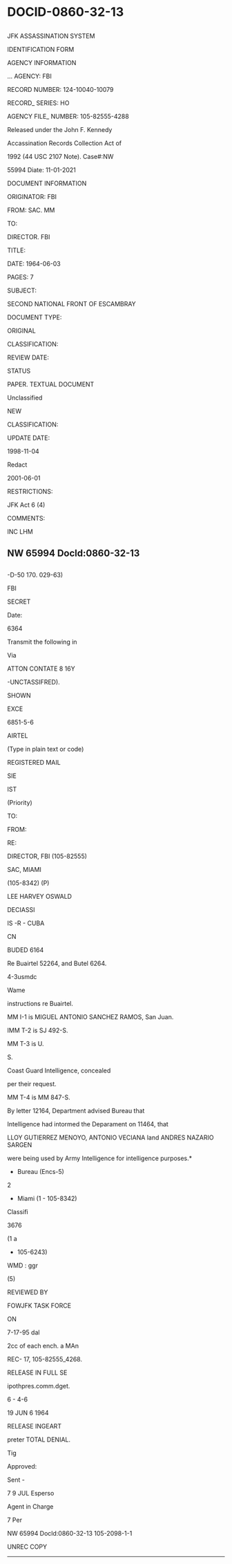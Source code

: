 # DOCID-0860-32-13

##
JFK ASSASSINATION SYSTEM

IDENTIFICATION FORM

AGENCY INFORMATION

... AGENCY: FBI

RECORD NUMBER: 124-10040-10079

RECORD_ SERIES: HO

AGENCY FILE_ NUMBER: 105-82555-4288

Released under the John F. Kennedy

Accassination Records Collection Act of

1992 (44 USC 2107 Note). Case#:NW

55994 Diate: 11-01-2021

DOCUMENT INFORMATION

ORIGINATOR: FBI

FROM: SAC. MM

TO:

DIRECTOR. FBI

TITLE:

DATE: 1964-06-03

PAGES: 7

SUBJECT:

SECOND NATIONAL FRONT OF ESCAMBRAY

DOCUMENT TYPE:

ORIGINAL

CLASSIFICATION:

REVIEW DATE:

STATUS

PAPER. TEXTUAL DOCUMENT

Unclassified

NEW

CLASSIFICATION:

UPDATE DATE:

1998-11-04

Redact

2001-06-01

RESTRICTIONS:

JFK Act 6 (4)

COMMENTS:

INC LHM

NW 65994 Docld:0860-32-13
---

##
-D-50 170. 029-63)

FBI

SECRET

Date:

6364

Transmit the following in

Via

ATTON CONTATE 8 16Y

-UNCTASSIFRED).

SHOWN

EXCE

6851-5-6

AIRTEL

(Type in plain text or code)

REGISTERED MAIL

SIE

IST

(Priority)

TO:

FROM:

RE:

DIRECTOR, FBI (105-82555)

SAC, MIAMI

(105-8342) (P)

LEE HARVEY OSWALD

DECIASSI

IS -R - CUBA

CN

BUDED 6164

Re Buairtel 52264, and Butel 6264.

4-3usmdc

Wame

instructions re Buairtel.

MM I-1 is MIGUEL ANTONIO SANCHEZ RAMOS, San Juan.

IMM T-2 is SJ 492-S.

MM T-3 is U.

S.

Coast Guard Intelligence, concealed

per their request.

MM T-4 is MM 847-S.

By letter 12164, Department advised Bureau that

Intelligence had intormed the Deparament on 11464, that

LLOY GUTIERREZ MENOYO, ANTONIO VECIANA land ANDRES NAZARIO SARGEN

were being used by Army Intelligence for intelligence purposes.*

- Bureau (Encs-5)

2

- Miami (1 - 105-8342)

Classifi

3676

(1 a

- 105-6243)

WMD : ggr

(5)

REVIEWED BY

FOWJFK TASK FORCE

ON

7-17-95 dal

2cc of each ench. a MAn

REC- 17, 105-82555_4268.

RELEASE IN FULL SE

ipothpres.comm.dget.

6 - 4-6

19 JUN 6 1964

RELEASE INGEART

preter TOTAL DENIAL.

Tig

Approved:

Sent -

7 9 JUL Esperso

Agent in Charge

7 Per

NW 65994 Docld:0860-32-13
105-2098-1-1

UNREC COPY

---

